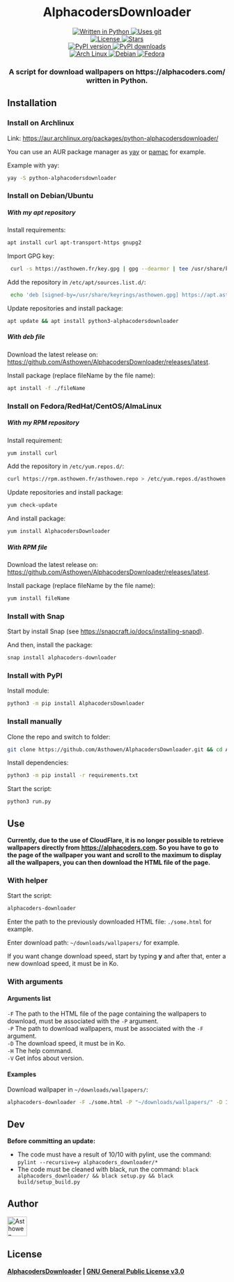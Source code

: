<!--suppress HtmlDeprecatedAttribute -->
<div align="center">
    <h1>
      AlphacodersDownloader
    </h1>
    <div>
        <a href="https://www.python.org/">
            <img src="https://img.shields.io/badge/Python-3776AB?style=for-the-badge&logo=python&logoColor=white" alt="Written in Python">
        </a>
        <a href="https://github.com/Asthowen/AlphacodersDownloader">
            <img src="https://img.shields.io/badge/Git-F05032?style=for-the-badge&logo=git&logoColor=white" alt="Uses git">
        </a>
        <br>
        <a href="https://github.com/Asthowen/AlphacodersDownloader/blob/main/LICENSE">
            <img src="https://img.shields.io/github/license/Asthowen/AlphacodersDownloader?style=for-the-badge" alt="License">
        </a>
        <a href="https://github.com/Asthowen/AlphacodersDownloader/stargazers">
            <img src="https://img.shields.io/github/stars/Asthowen/AlphacodersDownloader?style=for-the-badge" alt="Stars">
        </a>
        <br>
        <a href="https://pypi.org/project/AlphacodersDownloader/">
            <img src="https://img.shields.io/pypi/v/AlphacodersDownloader?style=for-the-badge" alt="PyPI version">
        </a>
        <a href="https://pypi.org/project/AlphacodersDownloader/">
            <img src="https://img.shields.io/pypi/dd/AlphacodersDownloader?style=for-the-badge" alt="PyPI downloads">
        </a>
        <br>
        <a href="https://aur.archlinux.org/packages/alphacodersdownloader/">
            <img src="https://img.shields.io/badge/Arch_Linux-1793D1?style=for-the-badge&logo=arch-linux&logoColor=white" alt="Arch Linux"/>
        </a>
        <a href="https://github.com/Asthowen/AlphacodersDownloader/releases/latest/">
            <img src="https://img.shields.io/badge/Debian-A81D33?style=for-the-badge&logo=debian&logoColor=white" alt="Debian"/>
        </a>
        <a href="https://github.com/Asthowen/AlphacodersDownloader/releases/latest/">
            <img src="https://img.shields.io/badge/Fedora-294172?style=for-the-badge&logo=fedora&logoColor=white" alt="Fedora"/>
        </a>
    </div>
    <h3>
        <strong>A script for download wallpapers on https://alphacoders.com/ written in Python.</strong>
    </h3>
</div>


## Installation
### Install on Archlinux
Link: https://aur.archlinux.org/packages/python-alphacodersdownloader/

You can use an AUR package manager as [yay](https://github.com/Jguer/yay) or [pamac](https://gitlab.manjaro.org/applications/pamac/) for example.

Example with yay:
```sh
yay -S python-alphacodersdownloader
```

### Install on Debian/Ubuntu
##### With my apt repository
Install requirements:
```bash
apt install curl apt-transport-https gnupg2 
```

Import GPG key:
```bash
 curl -s https://asthowen.fr/key.gpg | gpg --dearmor | tee /usr/share/keyrings/asthowen.gpg > /dev/null
```

Add the repository in `/etc/apt/sources.list.d/`:
```bash
 echo 'deb [signed-by=/usr/share/keyrings/asthowen.gpg] https://apt.asthowen.fr stable main' >> /etc/apt/sources.list.d/asthowen-packages.list
```

Update repositories and install package:
```bash
apt update && apt install python3-alphacodersdownloader
```

##### With deb file
Download the latest release on: https://github.com/Asthowen/AlphacodersDownloader/releases/latest.

Install package (replace fileName by the file name):
```bash
apt install -f ./fileName
```

### Install on Fedora/RedHat/CentOS/AlmaLinux
##### With my RPM repository
Install requirement:
```bash
yum install curl 
```

Add the repository in `/etc/yum.repos.d/`:
```bash
curl https://rpm.asthowen.fr/asthowen.repo > /etc/yum.repos.d/asthowen.repo
```

Update repositories and install package:
```bash
yum check-update
```

And install package:
```bash
yum install AlphacodersDownloader 
```

##### With RPM file
Download the latest release on: https://github.com/Asthowen/AlphacodersDownloader/releases/latest.

Install package (replace fileName by the file name):
```bash
yum install fileName
```

### Install with Snap
Start by install Snap (see https://snapcraft.io/docs/installing-snapd).

And then, install the package:
```bash
snap install alphacoders-downloader
```

### Install with PyPI
Install module:
```bash
python3 -m pip install AlphacodersDownloader
```

### Install manually
Clone the repo and switch to folder:
```bash
git clone https://github.com/Asthowen/AlphacodersDownloader.git && cd AlphacodersDownloader/
```

Install dependencies:
```bash
python3 -m pip install -r requirements.txt
```

Start the script:
```bash
python3 run.py
```

## Use
**Currently, due to the use of CloudFlare, it is no longer possible to retrieve wallpapers directly from https://alphacoders.com. 
So you have to go to the page of the wallpaper you want and scroll to the maximum to display all the wallpapers, you can then download the HTML file of the page.**

### With helper
Start the script:
```bash
alphacoders-downloader
```

Enter the path to the previously downloaded HTML file: `./some.html` for example.

Enter download path: `~/downloads/wallpapers/` for example.

If you want change download speed, start by typing **y** and after that, enter a new download speed, it must be in Ko.

### With arguments
#### Arguments list
`-F` The path to the HTML file of the page containing the wallpapers to download, must be associated with the `-P` argument.
<br>
`-P` The path to download wallpapers, must be associated with the `-F` argument.
<br>
`-D` The download speed, it must be in Ko.
<br>
`-H` The help command.
<br>
`-V` Get infos about version.

#### Examples
Download wallpaper in `~/downloads/wallpapers/`:
```bash
alphacoders-downloader -F ./some.html -P "~/downloads/wallpapers/" -D 1024
```

## Dev
**Before committing an update:**
* The code must have a result of 10/10 with pylint, use the command: `pylint --recursive=y alphacoders_downloader/*`
* The code must be cleaned with black, run the command: `black alphacoders_downloader/ && black setup.py && black build/setup_build.py` 

## Author
[<img width="45" src="https://avatars3.githubusercontent.com/u/59535754?s=400&u=48aecdd175dd2dd8867ae063f1973b64d298220b&v=4" alt="Asthowen">](https://github.com/Asthowen)

## License
**[AlphacodersDownloader](https://github.com/Asthowen/AlphacodersDownloader) | [GNU General Public License v3.0](https://github.com/Asthowen/AlphacodersDownloader/blob/main/LICENSE)**